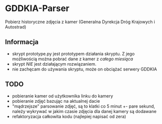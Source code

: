 # GDDKIA-Parser
Pobierz historyczne zdjęcia z kamer (Generalna Dyrekcja Dróg Krajowych i Autostrad)

## Informacja

* skrypt prototype.py jest prototypem działania skryptu. Z jego możliwością można pobrać dane z kamer z *całego miesiąca* 
* skrypt *NIE* jest działającym rozwiązaniem.
* nie zachęcam do używania skryptu, może on obciążać serwery GDDKIA

## TODO
* pobieranie kamer od użytkownika linku do kamery
* pobieranie zdjęć bazując na aktualnej dacie
* "mądrzejsze" parsowanie zdjęć, są to klatki co 5 minut +- pare sekund, należy wykrywać w jakim czasie zdjęcia dla
danej kamery są dodawane
* refaktoryzacja całkowita kodu (najlepiej napisać od zera)
 